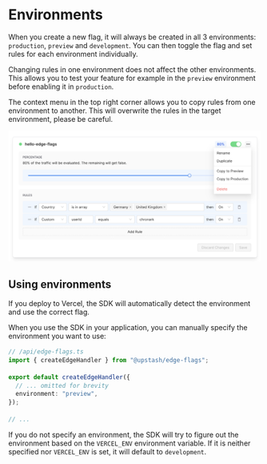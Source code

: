 # Environments

When you create a new flag, it will always be created in all 3 environments:
`production`, `preview` and `development`. You can then toggle the flag and set
rules for each environment individually.

Changing rules in one environment does not affect the other environments. This
allows you to test your feature for example in the `preview` environment before
enabling it in `production`.

The context menu in the top right corner allows you to copy rules from one
environment to another. This will overwrite the rules in the target environment,
please be careful.

![Context](/img/edge-flags/context.png)

## Using environments

<Note>
  If you deploy to Vercel, the SDK will automatically detect the environment and
  use the correct flag.
</Note>

When you use the SDK in your application, you can manually specify the
environment you want to use:

```ts
// /api/edge-flags.ts
import { createEdgeHandler } from "@upstash/edge-flags";

export default createEdgeHandler({
  // ... omitted for brevity
  environment: "preview",
});

// ...
```

If you do not specify an environment, the SDK will try to figure out the
environment based on the `VERCEL_ENV` environment variable. If it is neither
specified nor `VERCEL_ENV` is set, it will default to `development`.
